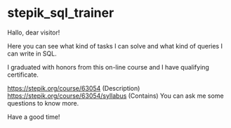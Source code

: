 # stepik_sql_trainer
Hallo, dear visitor!

Here you can see what kind of tasks I can solve and what kind of queries I can write in SQL.

I graduated with honors from this on-line course and I have qualifying certificate.

https://stepik.org/course/63054 (Description)
https://stepik.org/course/63054/syllabus (Contains)
You can ask me some questions to know more.

Have a good time!
